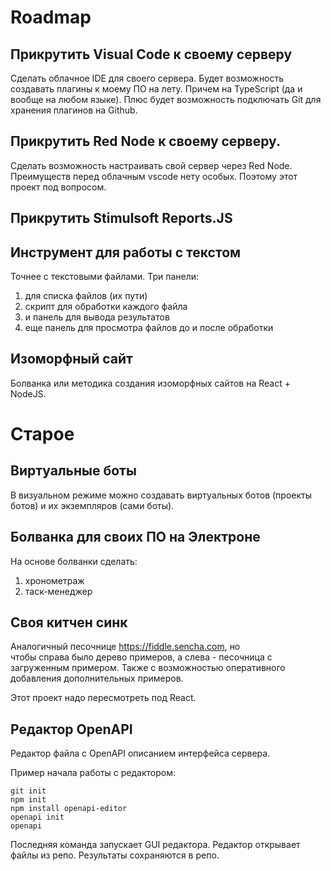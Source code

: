 # Roadmap

## Прикрутить Visual Code к своему серверу
Сделать облачное IDE для своего сервера.
Будет возможность создавать плагины к моему ПО на лету. Причем на TypeScript (да и вообще
на любом языке). Плюс будет возможность подключать Git для хранения плагинов на Github.

## Прикрутить Red Node к своему серверу.
Сделать возможность настраивать свой сервер через Red Node.
Преимуществ перед облачным vscode нету особых. Поэтому этот проект под вопросом.

## Прикрутить Stimulsoft Reports.JS

## Инструмент для работы с текстом
Точнее с текстовыми файлами.
Три панели:
1) для списка файлов (их пути)
2) скрипт для обработки каждого файла
3) и панель для вывода результатов
4) еще панель для просмотра файлов до и после обработки

## Изоморфный сайт
Болванка или методика создания изоморфных сайтов на React + NodeJS.


# Старое


## Виртуальные боты
В визуальном режиме можно создавать виртуальных ботов (проекты ботов) и их экземпляров (сами боты).

## Болванка для своих ПО на Электроне
На основе болванки сделать:
1. хронометраж
2. таск-менеджер

## Своя китчен синк
Аналогичный песочнице https://fiddle.sencha.com, но  
чтобы справа было дерево примеров, а слева - песочница с загруженным примером.
Также с возможностью оперативного добавления дополнительных примеров.

Этот проект надо пересмотреть под React.

## Редактор OpenAPI
Редактор файла с OpenAPI описанием интерфейса сервера.

Пример начала работы с редактором:
```
git init
npm init
npm install openapi-editor
openapi init
openapi
```

Последняя команда запускает GUI редактора. Редактор открывает файлы из репо. Результаты сохраняются в репо.

